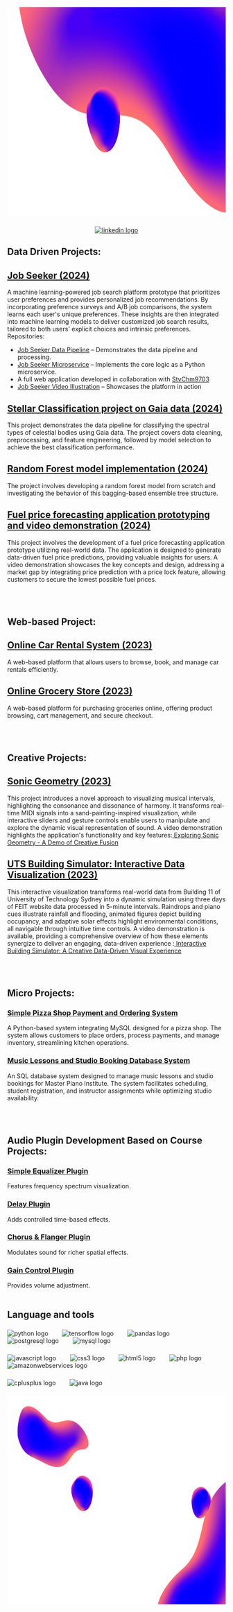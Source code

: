<div align="center">
  <img height="480 weight=2500" src="https://github.com/HENRYCCHH/HENRYCCHH/blob/ee7bb92408599f07126e60a63a94da03e3020fd0/Navy%20Purple%20Blob%20Technology%20Metaverse%20Presentation_trasparent.png"  />
</div>

###

<div align="center">
  <a href="https://www.linkedin.com/in/chiucheukhang/" target="_blank">
  <img src="https://img.shields.io/static/v1?message=LinkedIn&logo=linkedin&label=&color=0077B5&logoColor=white&labelColor=&style=for-the-badge" height="35" alt="linkedin logo" />
</a>

</div>


###

<p align="left">
  
## Data Driven Projects:

## [Job Seeker (2024)](https://github.com/HENRYCCHH/Job_Seeker_Data_Pipeline)
A machine learning-powered job search platform prototype that prioritizes user preferences and provides personalized job recommendations.
By incorporating preference surveys and A/B job comparisons, the system learns each user's unique preferences. These insights are then integrated into machine learning models to deliver customized job search results, tailored to both users' explicit choices and intrinsic preferences.
Repositories:
- [Job Seeker Data Pipeline](https://github.com/HENRYCCHH/Job_Seeker_Data_Pipeline) – Demonstrates the data pipeline and processing.
- [Job Seeker Microservice](https://github.com/HENRYCCHH/Job_Seeker_Microservice_Python) – Implements the core logic as a Python microservice.
- A full web application developed in collaboration with [StvChm9703](https://github.com/Stvchm9703/job-seek)
- [Job Seeker Video Illustration](https://youtu.be/AqKWgewsZsU) – Showcases the platform in action

## [Stellar Classification project on Gaia data (2024)](https://github.com/HENRYCCHH/Stellar_classification_on_Gaia_Data)
This project demonstrates the data pipeline for classifying the spectral types of celestial bodies using Gaia data. The project covers data cleaning, preprocessing, and feature engineering, followed by model selection to achieve the best classification performance.

## [Random Forest model implementation (2024)](https://github.com/HENRYCCHH/random_forest_model_implementation)
The project involves developing a random forest model from scratch and investigating the behavior of this bagging-based ensemble tree structure.

## [Fuel price forecasting application prototyping and video demonstration (2024)](https://youtu.be/247Yvbs0aCM)
This project involves the development of a fuel price forecasting application prototype utilizing real-world data. The application is designed to generate data-driven fuel price predictions, providing valuable insights for users. A video demonstration showcases the key concepts and design, addressing a market gap by integrating price prediction with a price lock feature, allowing customers to secure the lowest possible fuel prices.

<br></br>
## Web-based Project:

## [Online Car Rental System (2023)](https://github.com/HENRYCCHH/Online_Car_Rental_System)
A web-based platform that allows users to browse, book, and manage car rentals efficiently.

## [Online Grocery Store (2023)](https://github.com/HENRYCCHH/Online_Grocery_Store)
A web-based platform for purchasing groceries online, offering product browsing, cart management, and secure checkout.

<br></br>
## Creative Projects:

## [Sonic Geometry (2023)](https://github.com/HENRYCCHH/Sonic_Geometry)
This project introduces a novel approach to visualizing musical intervals, highlighting the consonance and dissonance of harmony. It transforms real-time MIDI signals into a sand-painting-inspired visualization, while interactive sliders and gesture controls enable users to manipulate and explore the dynamic visual representation of sound. 
A video demonstration highlights the application's functionality and key features:[ Exploring Sonic Geometry - A Demo of Creative Fusion](https://youtu.be/Tnxm0caIM3U)

## [UTS Building Simulator: Interactive Data Visualization (2023)](https://github.com/HENRYCCHH/Building_Data_Simulator)
This interactive visualization transforms real-world data from Building 11 of University of Technology Sydney into a dynamic simulation using three days of FEIT website data processed in 5-minute intervals. Raindrops and piano cues illustrate rainfall and flooding, animated figures depict building occupancy, and adaptive solar effects highlight environmental conditions, all navigable through intuitive time controls.
A video demonstration is available, providing a comprehensive overview of how these elements synergize to deliver an engaging, data-driven experience :[ Interactive Building Simulator: A Creative Data-Driven Visual Experience](https://youtu.be/2RwUtH6Drbs)

<br></br>
## Micro Projects:

### [Simple Pizza Shop Payment and Ordering System](https://github.com/HENRYCCHH/Pizza_Shop_Payment_and_Ordering_System)
A Python-based system integrating MySQL designed for a pizza shop. The system allows customers to place orders, process payments, and manage inventory, streamlining kitchen operations.

### [Music Lessons and Studio Booking Database System](https://github.com/HENRYCCHH/Music_Lessons_and_Studio_Booking_Database_System)
An SQL database system designed to manage music lessons and studio bookings for Master Piano Institute. The system facilitates scheduling, student registration, and instructor assignments while optimizing studio availability.

<br></br>
## Audio Plugin Development Based on Course Projects:

### [Simple Equalizer Plugin](https://github.com/HENRYCCHH/SimpleEQ)
Features frequency spectrum visualization.

### [Delay Plugin](https://github.com/HENRYCCHH/KPdelay)
Adds controlled time-based effects.

### [Chorus & Flanger Plugin](https://github.com/HENRYCCHH/KPChorusFlanger)
Modulates sound for richer spatial effects.

### [Gain Control Plugin](https://github.com/HENRYCCHH/KP1)
Provides volume adjustment.
<br></br>
</p>

###

<h2 align="left">Language and tools</h2>

###

<div align="left">
  <img src="https://cdn.jsdelivr.net/gh/devicons/devicon/icons/python/python-original.svg" height="50" alt="python logo"  />
  <img width="24" />
  <img src="https://cdn.jsdelivr.net/gh/devicons/devicon/icons/tensorflow/tensorflow-original.svg" height="50" alt="tensorflow logo"  />
  <img width="24" />
  <img src="https://cdn.jsdelivr.net/gh/devicons/devicon/icons/pandas/pandas-original.svg" height="50" alt="pandas logo"  />
  <img width="24" />
  <img src="https://cdn.jsdelivr.net/gh/devicons/devicon/icons/postgresql/postgresql-original.svg" height="50" alt="postgresql logo"  />
  <img width="24" />
  <img src="https://cdn.jsdelivr.net/gh/devicons/devicon/icons/mysql/mysql-original.svg" height="50" alt="mysql logo"  />
</div>

###


<div align="left">
  <img src="https://cdn.jsdelivr.net/gh/devicons/devicon/icons/javascript/javascript-original.svg" height="50" alt="javascript logo"  />
  <img width="24" />
  <img src="https://cdn.jsdelivr.net/gh/devicons/devicon/icons/css3/css3-original.svg" height="50" alt="css3 logo"  />
  <img width="24" />
  <img src="https://cdn.jsdelivr.net/gh/devicons/devicon/icons/html5/html5-original.svg" height="50" alt="html5 logo"  />
  <img width="24" />
  <img src="https://cdn.jsdelivr.net/gh/devicons/devicon/icons/php/php-original.svg" height="50" alt="php logo"  />
  <img width="24" />
  <img src="https://cdn.jsdelivr.net/gh/devicons/devicon/icons/amazonwebservices/amazonwebservices-line-wordmark.svg" height="50" alt="amazonwebservices logo"  />
</div>

###

<div align="left">
  <img src="https://cdn.jsdelivr.net/gh/devicons/devicon/icons/cplusplus/cplusplus-original.svg" height="50" alt="cplusplus logo"  />
  <img width="24" />
  <img src="https://cdn.jsdelivr.net/gh/devicons/devicon/icons/java/java-original.svg" height="50" alt="java logo"  />
</div>

###


<div align="center">
  <img height="480" src="https://github.com/HENRYCCHH/HENRYCCHH/blob/7d887454549feb1749500bf37e2ed16b57f0d84a/end%20transparent.png"  />
</div>

###
